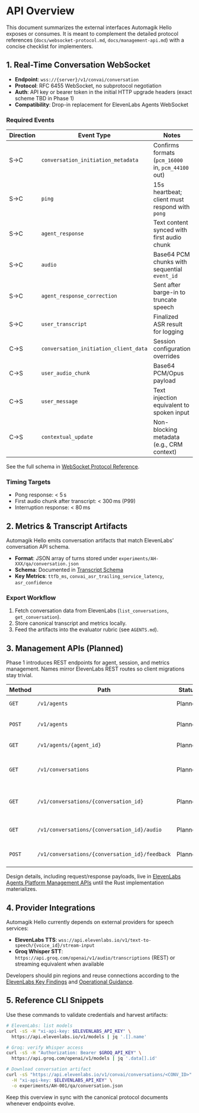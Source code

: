 # API Overview

This document summarizes the external interfaces Automagik Hello exposes or consumes. It is meant to complement the detailed protocol references (`docs/websocket-protocol.md`, `docs/management-api.md`) with a concise checklist for implementers.

## 1. Real-Time Conversation WebSocket

- **Endpoint**: `wss://{server}/v1/convai/conversation`
- **Protocol**: RFC 6455 WebSocket, no subprotocol negotiation
- **Auth**: API key or bearer token in the initial HTTP upgrade headers (exact scheme TBD in Phase 1)
- **Compatibility**: Drop-in replacement for ElevenLabs Agents WebSocket

### Required Events

| Direction | Event Type | Notes |
|-----------|------------|-------|
| S→C | `conversation_initiation_metadata` | Confirms formats (`pcm_16000` in, `pcm_44100` out) |
| S→C | `ping` | 15s heartbeat; client must respond with `pong` |
| S→C | `agent_response` | Text content synced with first audio chunk |
| S→C | `audio` | Base64 PCM chunks with sequential `event_id` |
| S→C | `agent_response_correction` | Sent after barge-in to truncate speech |
| S→C | `user_transcript` | Finalized ASR result for logging |
| C→S | `conversation_initiation_client_data` | Session configuration overrides |
| C→S | `user_audio_chunk` | Base64 PCM/Opus payload |
| C→S | `user_message` | Text injection equivalent to spoken input |
| C→S | `contextual_update` | Non-blocking metadata (e.g., CRM context) |

See the full schema in [WebSocket Protocol Reference](websocket-protocol.md).

### Timing Targets

- Pong response: < 5 s
- First audio chunk after transcript: < 300 ms (P99)
- Interruption response: < 80 ms

## 2. Metrics & Transcript Artifacts

Automagik Hello emits conversation artifacts that match ElevenLabs’ conversation API schema.

- **Format**: JSON array of turns stored under `experiments/AH-XXX/qa/conversation.json`
- **Schema**: Documented in [Transcript Schema](transcript-schema.md)
- **Key Metrics**: `ttfb_ms`, `convai_asr_trailing_service_latency`, `asr_confidence`

### Export Workflow

1. Fetch conversation data from ElevenLabs (`list_conversations`, `get_conversation`).
2. Store canonical transcript and metrics locally.
3. Feed the artifacts into the evaluator rubric (see `AGENTS.md`).

## 3. Management APIs (Planned)

Phase 1 introduces REST endpoints for agent, session, and metrics management. Names mirror ElevenLabs REST routes so client migrations stay trivial.

| Method | Path | Status | Description |
|--------|------|--------|-------------|
| `GET` | `/v1/agents` | Planned | List registered agents |
| `POST` | `/v1/agents` | Planned | Create/update agent configuration |
| `GET` | `/v1/agents/{agent_id}` | Planned | Retrieve agent details |
| `GET` | `/v1/conversations` | Planned | Filter conversations, optionally by agent |
| `GET` | `/v1/conversations/{conversation_id}` | Planned | Fetch transcript + metrics bundle |
| `GET` | `/v1/conversations/{conversation_id}/audio` | Planned | Download synthesized audio |
| `POST` | `/v1/conversations/{conversation_id}/feedback` | Planned | Submit manual QA annotations |

Design details, including request/response payloads, live in [ElevenLabs Agents Platform Management APIs](management-api.md) until the Rust implementation materializes.

## 4. Provider Integrations

Automagik Hello currently depends on external providers for speech services:

- **ElevenLabs TTS**: `wss://api.elevenlabs.io/v1/text-to-speech/{voice_id}/stream-input`
- **Groq Whisper STT**: `https://api.groq.com/openai/v1/audio/transcriptions` (REST) or streaming equivalent when available

Developers should pin regions and reuse connections according to the [ElevenLabs Key Findings](elevenlabs/key-findings.md) and [Operational Guidance](research.md#operational-guidance-brazil-focus).

## 5. Reference CLI Snippets

Use these commands to validate credentials and harvest artifacts:

```bash
# ElevenLabs: list models
curl -sS -H "xi-api-key: $ELEVENLABS_API_KEY" \
  https://api.elevenlabs.io/v1/models | jq '.[].name'

# Groq: verify Whisper access
curl -sS -H "Authorization: Bearer $GROQ_API_KEY" \
  https://api.groq.com/openai/v1/models | jq '.data[].id'

# Download conversation artifact
curl -sS "https://api.elevenlabs.io/v1/convai/conversations/<CONV_ID>" \
  -H "xi-api-key: $ELEVENLABS_API_KEY" \
  -o experiments/AH-001/qa/conversation.json
```

Keep this overview in sync with the canonical protocol documents whenever endpoints evolve.
